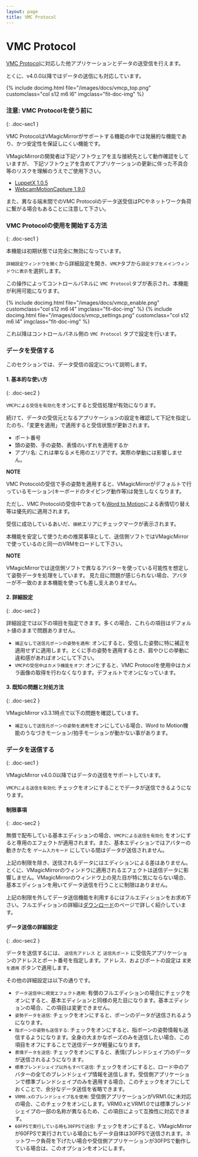 ```yaml
---
layout: page
title: VMC Protocol
---
```


# VMC Protocol

[VMC Protocol](https://protocol.vmc.info/)に対応した他アプリケーションとデータの送受信を行えます。

とくに、v4.0.0以降ではデータの送信にも対応しています。

<div class="row">
{% include docimg.html file="/images/docs/vmcp_top.png" customclass="col s12 m6 l6" imgclass="fit-doc-img" %}
</div>


### 注意: VMC Protocolを使う前に
{: .doc-sec1 }

VMC ProtocolはVMagicMirrorがサポートする機能の中では発展的な機能であり、かつ安定性を保証しにくい機能です。

VMagicMirrorの開発者は下記ソフトウェアを主な接続先として動作確認をしていますが、
下記ソフトウェアを含めてアプリケーションの更新に伴った不具合等のリスクを理解のうえでご使用下さい。

<div class="doc-ul" markdown="1">

- [LuppetX 1.0.5](https://luppet.jp/)
- [WebcamMotionCapture 1.9.0](https://webcammotioncapture.info/)

</div>

また、異なる端末間でのVMC Protocolのデータ送受信はPCやネットワーク負荷に繋がる場合もあることに注意して下さい。

### VMC Protocolの使用を開始する方法
{: .doc-sec1 }

本機能は初期状態では完全に無効になっています。

`詳細設定ウィンドウを開く`から詳細設定を開き、`VMCP`タブから`設定タブをメインウィンドウに表示`を選択します。

この操作によってコントロールパネルに `VMC Protocol`タブが表示され、本機能が利用可能になります。

<div class="row">
{% include docimg.html file="/images/docs/vmcp_enable.png" customclass="col s12 m6 l4" imgclass="fit-doc-img" %}
{% include docimg.html file="/images/docs/vmcp_settings.png" customclass="col s12 m6 l4" imgclass="fit-doc-img" %}
</div>

これ以降はコントロールパネル側の `VMC Protocol` タブで設定を行います。

### データを受信する

このセクションでは、データ受信の設定について説明します。

#### 1. 基本的な使い方
{: .doc-sec2 }

`VMCPによる受信を有効化`をオンにすると受信処理が有効になります。

続けて、データの受信元となるアプリケーションの設定を確認して下記を指定したのち、「変更を適用」で適用すると受信状態が更新されます。

<div class="doc-ul" markdown="1">

- ポート番号
- 頭の姿勢、手の姿勢、表情のいずれを適用するか
- アプリ名: これは単なるメモ用のエリアです。実際の挙動には影響しません。

</div>

<div class="note-area" markdown="1">

**NOTE**

VMC Protocolの受信で手の姿勢を適用すると、VMagicMirrorがデフォルトで行っているモーション(キーボードのタイピング動作等)は発生しなくなります。

ただし、VMC Protocolの受信中であっても[Word to Motion](./expressions)による表情切り替え等は優先的に適用されます。

</div>

受信に成功しているあいだ、`接続`エリアにチェックマークが表示されます。

本機能を安定して使うための推奨事項として、送信側ソフトではVMagicMirrorで使っているのと同一のVRMをロードして下さい。

<div class="note-area" markdown="1">

**NOTE**

VMagicMirrorでは送信側ソフトで異なるアバターを使っている可能性を想定して姿勢データを処理をしています。
見た目に問題が感じられない場合、アバターが不一致のまま本機能を使っても差し支えありません。

</div>


#### 2. 詳細設定
{: .doc-sec2 }

詳細設定では以下の項目を指定できます。多くの場合、これらの項目はデフォルト値のままで問題ありません。

<div class="doc-ul" markdown="1">

- `補正なしで送信元ボーンの姿勢を適用`: オンにすると、受信した姿勢に特に補正を適用せずに適用します。とくに手の姿勢を適用するとき、肩やひじの挙動に違和感があればオンにして下さい。
- `VMCPの受信中はカメラ機能をオフ`: オンにすると、VMC Protocolを使用中はカメラ画像の取得を行わなくなります。デフォルトでオンになっています。

</div>


#### 3. 既知の問題と対処方法
{: .doc-sec2 }

VMagicMirror v3.3.1時点で以下の問題を確認しています。

<div class="doc-ul" markdown="1">

- `補正なしで送信元ボーンの姿勢を適用`をオンにしている場合、Word to Motion機能のうなづきモーション/拍手モーションが動かない事があります。

</div>


### データを送信する
{: .doc-sec1 }

VMagicMirror v4.0.0以降ではデータの送信をサポートしています。

`VMCPによる送信を有効化` チェックをオンにすることでデータが送信できるようになります。

#### 制限事項
{: .doc-sec2 }

無償で配布している基本エディションの場合、`VMCPによる送信を有効化` をオンにすると専用のエフェクトが適用されます。また、基本エディションではアバターの動きかたを `ゲーム入力モード` にしている間はデータが送信されません。

上記の制限を除き、送信されるデータにはエディションによる差はありません。とくに、VMagicMirrorのウィンドウに適用されるエフェクトは送信データに影響しません。VMagicMirrorのウィンドウ上の見た目が特に気にならない場合、基本エディションを用いてデータ送信を行うことに制限はありません。

上記の制限を外してデータ送信機能を利用するにはフルエディションをお求め下さい。フルエディションの詳細は[ダウンロード](../../download)のページで詳しく紹介しています。


#### データ送信の詳細設定
{: .doc-sec2 }

データを送信するには、 `送信先アドレス` と `送信先ポート` に受信先アプリケーションのアドレスとポート番号を指定します。アドレス、およびポートの設定は `変更を適用` ボタンで適用します。

その他の詳細設定は以下の通りです。

<div class="doc-ul" markdown="1">

- `データ送信中に視覚エフェクト適用`: 有償のフルエディションの場合にチェックをオンにすると、基本エディションと同様の見た目になります。基本エディションの場合、この項目は変更できません。
- `姿勢データを送信`: チェックをオンにすると、ボーンのデータが送信されるようになります。
- `指ボーンの姿勢も送信する`: チェックをオンにすると、指ボーンの姿勢情報も送信するようになります。全身の大まかなポーズのみを送信したい場合、この項目をオフにすることで送信データが軽量になります。
- `表情データを送信`: チェックをオンにすると、表情(ブレンドシェイプ)のデータが送信されるようになります。
- `標準ブレンドシェイプ以外もすべて送信`: チェックをオンにすると、ロード中のアバターの全てのブレンドシェイプ情報を送信します。受信側アプリケーションで標準ブレンドシェイプのみを適用する場合、このチェックをオフにしておくことで、余分なデータ送信を省略できます。
- `VRM0.xのブレンドシェイプ名を使用`: 受信側アプリケーションがVRM1.0に未対応の場合、このチェックをオンにします。VRM0.xとVRM1.0では標準ブレンドシェイプの一部の名称が異なるため、この項目によって互換性に対応できます。
- `60FPSで実行している時も30FPSで送信`: チェックをオンにすると、VMagicMirrorが60FPSで実行されている場合にもデータ自体は30FPSで送信されます。ネットワーク負荷を下げたい場合や受信側アプリケーションが30FPSで動作している場合は、このオプションをオンにします。

</div>

